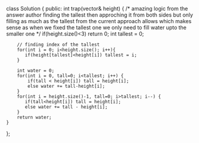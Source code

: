 class Solution {
public:
    int trap(vector<int>& height) {
        /* 
        amazing logic from the answer author
        finding the tallest then approching it from
        both sides but only filling as much as the 
        tallest from the current approach allows
        which makes sense as when we fixed the 
        tallest one we only need to fill water 
        upto the smaller one
        */
        if(height.size()<3) return 0;
        int tallest = 0;

        // finding index of the tallest
        for(int i = 0; i<height.size(); i++){
           if(height[tallest]<height[i]) tallest = i;
        }
        
        int water = 0;
        for(int i = 0, tall=0; i<tallest; i++) {
            if(tall < height[i]) tall = height[i];
            else water += tall-height[i];
        }
        for(int i = height.size()-1, tall=0; i>tallest; i--) {
           if(tall<height[i]) tall = height[i];
           else water += tall - height[i];
        }
        return water;
    }
};
